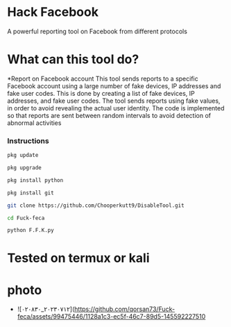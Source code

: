 # Hack Facebook
A powerful reporting tool on Facebook from different protocols

# What can this tool do?

*Report on Facebook account
This tool sends reports to a specific Facebook account using a large number of fake devices, IP addresses and fake user codes. This is done by creating a list of fake devices, IP addresses, and fake user codes. The tool sends reports using fake values, in order to avoid revealing the actual user identity. The code is implemented so that reports are sent between random intervals to avoid detection of abnormal activities

### Instructions
```bash
pkg update

pkg upgrade

pkg install python

pkg install git

git clone https://github.com/Chooperkutt9/DisableTool.git

cd Fuck-feca

python F.F.K.py
```
# Tested on termux or kali

# photo
* ![٢٠٢٣٠٧١٢_٠٢٠٨٣٠](https://github.com/qorsan73/Fuck-feca/assets/99475446/1128a1c3-ec5f-46c7-89d5-145592227510
```
